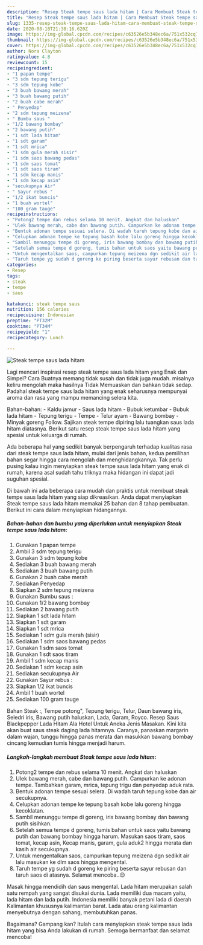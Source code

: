```yaml
---
description: "Resep Steak tempe saus lada hitam | Cara Membuat Steak tempe saus lada hitam Yang Enak Dan Mudah"
title: "Resep Steak tempe saus lada hitam | Cara Membuat Steak tempe saus lada hitam Yang Enak Dan Mudah"
slug: 1335-resep-steak-tempe-saus-lada-hitam-cara-membuat-steak-tempe-saus-lada-hitam-yang-enak-dan-mudah
date: 2020-08-18T21:38:16.620Z
image: https://img-global.cpcdn.com/recipes/c63526e5b348ec6a/751x532cq70/steak-tempe-saus-lada-hitam-foto-resep-utama.jpg
thumbnail: https://img-global.cpcdn.com/recipes/c63526e5b348ec6a/751x532cq70/steak-tempe-saus-lada-hitam-foto-resep-utama.jpg
cover: https://img-global.cpcdn.com/recipes/c63526e5b348ec6a/751x532cq70/steak-tempe-saus-lada-hitam-foto-resep-utama.jpg
author: Nora Clayton
ratingvalue: 4.8
reviewcount: 15
recipeingredient:
- "1 papan tempe"
- "3 sdm tepung terigu"
- "3 sdm tepung kobe"
- "3 buah bawang merah"
- "3 buah bawang putih"
- "2 buah cabe merah"
- " Penyedap"
- "2 sdm tepung meizena"
- " Bumbu saus "
- "1/2 bawang bombay"
- "2 bawang putih"
- "1 sdt lada hitam"
- "1 sdt garam"
- "1 sdt mrica"
- "1 sdm gula merah sisir"
- "1 sdm saos bawang pedas"
- "1 sdm saos tomat"
- "1 sdt saos tiram"
- "1 sdm kecap manis"
- "1 sdm kecap asin"
- "secukupnya Air"
- " Sayur rebus "
- "1/2 ikat buncis"
- "1 buah wortel"
- "100 gram tauge"
recipeinstructions:
- "Potong2 tempe dan rebus selama 10 menit. Angkat dan haluskan"
- "Ulek bawang merah, cabe dan bawang putih. Campurkan ke adonan tempe. Tambahkan garam, mrica, tepung trigu dan penyedap aduk rata."
- "Bentuk adonan tempe sesuai selera. Di wadah taruh tepung kobe dan air secukupnya."
- "Celupkan adonan tempe ke tepung basah kobe lalu goreng hingga kecoklatan."
- "Sambil menunggu tempe di goreng, iris bawang bombay dan bawang putih sisihkan."
- "Setelah semua tempe d goreng, tumis bahan untuk saos yaitu bawang putih dan bawang bombay hingga harum. Masukan saos tiram, saos tomat, kecap asin, Kecap manis, garam, gula aduk2 hingga merata dan kasih air secukupnya."
- "Untuk mengentalkan saos, campurkan tepung meizena dgn sedikit air lalu masukan ke dlm saos hingga mengental."
- "Taruh tempe yg sudah d goreng ke piring beserta sayur rebusan dan taruh saos di atasnya. Selamat mencoba..😉"
categories:
- Resep
tags:
- steak
- tempe
- saus

katakunci: steak tempe saus 
nutrition: 156 calories
recipecuisine: Indonesian
preptime: "PT32M"
cooktime: "PT34M"
recipeyield: "1"
recipecategory: Lunch

---
```



![Steak tempe saus lada hitam](https://img-global.cpcdn.com/recipes/c63526e5b348ec6a/751x532cq70/steak-tempe-saus-lada-hitam-foto-resep-utama.jpg)

Lagi mencari inspirasi resep steak tempe saus lada hitam yang Enak dan Simpel? Cara Buatnya memang tidak susah dan tidak juga mudah. misalnya keliru mengolah maka hasilnya Tidak Memuaskan dan bahkan tidak sedap. Padahal steak tempe saus lada hitam yang enak seharusnya mempunyai aroma dan rasa yang mampu memancing selera kita.

Bahan-bahan: - Kaldu jamur - Saus lada hitam - Bubuk ketumbar - Bubuk lada hitam - Tepung terigu - Tempe - Telur ayam - Bawang bombay - Minyak goreng Follow. Sajikan steak tempe dipiring lalu tuangkan saus lada hitam diatasnya. Berikut satu resep steak tempe saus lada hitam yang spesial untuk keluarga di rumah.

Ada beberapa hal yang sedikit banyak berpengaruh terhadap kualitas rasa dari steak tempe saus lada hitam, mulai dari jenis bahan, kedua pemilihan bahan segar hingga cara mengolah dan menghidangkannya. Tak perlu pusing kalau ingin menyiapkan steak tempe saus lada hitam yang enak di rumah, karena asal sudah tahu triknya maka hidangan ini dapat jadi suguhan spesial.


Di bawah ini ada beberapa cara mudah dan praktis untuk membuat steak tempe saus lada hitam yang siap dikreasikan. Anda dapat menyiapkan Steak tempe saus lada hitam memakai 25 bahan dan 8 tahap pembuatan. Berikut ini cara dalam menyiapkan hidangannya.

<!--inarticleads1-->

##### Bahan-bahan dan bumbu yang diperlukan untuk menyiapkan Steak tempe saus lada hitam:

1. Gunakan 1 papan tempe
1. Ambil 3 sdm tepung terigu
1. Gunakan 3 sdm tepung kobe
1. Sediakan 3 buah bawang merah
1. Sediakan 3 buah bawang putih
1. Gunakan 2 buah cabe merah
1. Sediakan  Penyedap
1. Siapkan 2 sdm tepung meizena
1. Gunakan  Bumbu saus :
1. Gunakan 1/2 bawang bombay
1. Sediakan 2 bawang putih
1. Siapkan 1 sdt lada hitam
1. Siapkan 1 sdt garam
1. Siapkan 1 sdt mrica
1. Sediakan 1 sdm gula merah (sisir)
1. Sediakan 1 sdm saos bawang pedas
1. Gunakan 1 sdm saos tomat
1. Gunakan 1 sdt saos tiram
1. Ambil 1 sdm kecap manis
1. Sediakan 1 sdm kecap asin
1. Sediakan secukupnya Air
1. Gunakan  Sayur rebus :
1. Siapkan 1/2 ikat buncis
1. Ambil 1 buah wortel
1. Sediakan 100 gram tauge


Bahan Steak :, Tempe potong&#34;, Tepung terigu, Telur, Daun bawang iris, Seledri iris, Bawang putih haluskan, Lada, Garam, Royco. Resep Saus Blackpepper Lada Hitam Ala Hotel Untuk Aneka Jenis Masakan. Kini kita akan buat saus steak daging lada hitamnya. Caranya, panaskan margarin dalam wajan, tunggu hingga panas merata dan masukkan bawang bombay cincang kemudian tumis hingga menjadi harum. 

<!--inarticleads2-->

##### Langkah-langkah membuat Steak tempe saus lada hitam:

1. Potong2 tempe dan rebus selama 10 menit. Angkat dan haluskan
1. Ulek bawang merah, cabe dan bawang putih. Campurkan ke adonan tempe. Tambahkan garam, mrica, tepung trigu dan penyedap aduk rata.
1. Bentuk adonan tempe sesuai selera. Di wadah taruh tepung kobe dan air secukupnya.
1. Celupkan adonan tempe ke tepung basah kobe lalu goreng hingga kecoklatan.
1. Sambil menunggu tempe di goreng, iris bawang bombay dan bawang putih sisihkan.
1. Setelah semua tempe d goreng, tumis bahan untuk saos yaitu bawang putih dan bawang bombay hingga harum. Masukan saos tiram, saos tomat, kecap asin, Kecap manis, garam, gula aduk2 hingga merata dan kasih air secukupnya.
1. Untuk mengentalkan saos, campurkan tepung meizena dgn sedikit air lalu masukan ke dlm saos hingga mengental.
1. Taruh tempe yg sudah d goreng ke piring beserta sayur rebusan dan taruh saos di atasnya. Selamat mencoba..😉


Masak hingga mendidih dan saus mengental. Lada hitam merupakan salah satu rempah yang sangat disukai dunia. Lada memiliki dua macam yaitu, lada hitam dan lada putih. Indonesia memiliki banyak petani lada di daerah Kalimantan khususnya kalimantan barat. Lada atau orang kalimantan menyebutnya dengan sahang, membutuhkan panas. 

Bagaimana? Gampang kan? Itulah cara menyiapkan steak tempe saus lada hitam yang bisa Anda lakukan di rumah. Semoga bermanfaat dan selamat mencoba!
